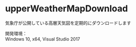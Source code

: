 # upperWeatherMapDownload
気象庁が公開している高層天気図を定期的にダウンロードします

開発環境：  
Windows 10, x64, Visual Studio 2017
